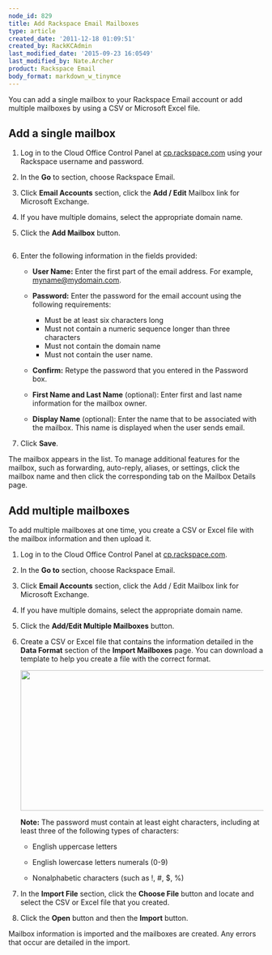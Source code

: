 ```yaml
---
node_id: 829
title: Add Rackspace Email Mailboxes
type: article
created_date: '2011-12-18 01:09:51'
created_by: RackKCAdmin
last_modified_date: '2015-09-23 16:0549'
last_modified_by: Nate.Archer
product: Rackspace Email
body_format: markdown_w_tinymce
---
```


You can add a single mailbox to your Rackspace Email account or add multiple mailboxes by using a CSV or Microsoft Excel file. 

## Add a single mailbox

1.	Log in to the Cloud Office Control Panel at [cp.rackspace.com](https://cp.rackspace.com/Login.aspx?ReturnUrl=%2f "Cloud Office Control Panel") using your Rackspace username and   password.

2.	In the **Go** to section, choose Rackspace Email.

3.	Click **Email Accounts** section, click the **Add / Edit** Mailbox link for Microsoft Exchange.

4.	If you have multiple domains, select the appropriate domain name.

5.	Click the **Add Mailbox** button.

    <img alt="" src="http://c1079945.r45.cf2.rackcdn.com/(E%26A)AddingAMailbox.png" />

6.	Enter the following information in the fields provided:

     * **User Name:** Enter the first part of the email address. For example, myname@mydomain.com.

     * **Password:** Enter the password for the email account using the following requirements:

	   - Must be at least six characters long
	   - Must not contain a numeric sequence longer than three characters
	   - Must not contain the domain name
	   - Must not contain the user name.

	 * **Confirm:** Retype the password that you entered in the Password box.

	 * **First Name and Last Name** (optional): Enter first and last name information for the mailbox owner.

	 * **Display Name** (optional): Enter the name that to be associated with the mailbox. This name is displayed when the user sends email. 

7.	Click **Save**.

The mailbox appears in the list. To manage additional features for the mailbox, such as forwarding, auto-reply, aliases, or settings, click the mailbox name and then click the corresponding tab on the Mailbox Details page.

## Add multiple mailboxes

To add multiple mailboxes at one time, you create a CSV or Excel file with the mailbox information and then upload it.

1.	Log in to the Cloud Office Control Panel at [cp.rackspace.com](https://cp.rackspace.com/Login.aspx?ReturnUrl=%2f "Cloud Office Control Panel").

2.	In the **Go to** section, choose Rackspace Email.

3.	Click **Email Accounts** section, click the Add / Edit Mailbox link for Microsoft Exchange.

4.	If you have multiple domains, select the appropriate domain name.

5.	Click the  **Add/Edit Multiple Mailboxes** button.

6.	Create a CSV or Excel file that contains the information detailed in the **Data Format** section of the **Import Mailboxes** page. You can download a template to help you create a file with the correct format. 

    <img src="/knowledge_center/sites/default/files/field/image/829-img1.png" width="581" height="277" alt=""  />

	**Note:** The password must contain at least eight characters, including at least three of the following types of characters:

	* English uppercase letters

	* English lowercase letters numerals (0-9)

	* Nonalphabetic characters (such as !, #, $, %)

7.	In the **Import File** section, click the **Choose File** button and locate and select the CSV or Excel file that you created.

8.	Click the **Open** button and then the **Import** button.

Mailbox information is imported and the mailboxes are created. Any errors that occur are detailed in the import.
